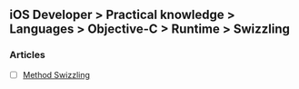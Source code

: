 ## iOS Developer > Practical knowledge > Languages > Objective-C > Runtime > Swizzling

### Articles
- [ ] [Method Swizzling](http://nshipster.com/method-swizzling/)


